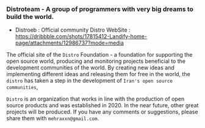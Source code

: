 ### Distroteam - A group of programmers with very big dreams to build the world.

-  Distroeb : Official community Distro WebSite : https://dribbble.com/shots/17815412-Landify-home-page/attachments/12986737?mode=media

The official site of the ‍‍``Distro`` Foundation - a foundation for supporting the open source world, producing and monitoring projects beneficial to the development communities of the world. By creating new ideas and implementing different ideas and releasing them for free in the world, the ``distro`` has taken a step in the development of ``Iran's open source communities``, 

``Distro‍‍`` is an organization that works in line with the production of open source products and was established in 2020. In the near future, other great projects will be produced. If you have any comments or suggestions, please share them with ``mehraxxn@gmail.com``.
